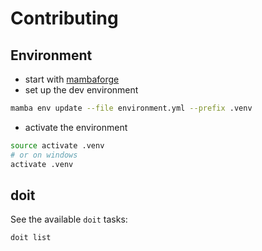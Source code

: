 # Contributing

## Environment

- start with [mambaforge](https://github.com/conda-forge/miniforge)
- set up the dev environment

```bash
mamba env update --file environment.yml --prefix .venv
```

- activate the environment

```bash
source activate .venv
# or on windows
activate .venv
```


## doit

See the available `doit` tasks:

```bash
doit list
```
